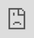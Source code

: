 ```yaml
---
title: "Can a Baby Eat Basa Fish?"
description: ""
date: 2022-12-22
categories: 
tags: 
thumbnail: https://tse1.mm.bing.net/th?q=Can%20A%20Baby%20Eat%20Basa%20Fish%3F&w=800&h=500&c=1&rs=1
author: "Osgood"
showToc: true
TocOpen: true
draft: false
hidemeta: false
comments: false
disableHLJS: true # to disable highlightjs
disableShare: false
disableHLJS: false
hideSummary: false
searchHidden: true
ShowReadingTime: true
ShowBreadCrumbs: true
ShowPostNavLinks: true
ShowWordCount: true
ShowRssButtonInSectionTermList: true
UseHugoToc: false
ShowShareButtons: true
---
```


<center>
	<img src="https://tse1.mm.bing.net/th?q=Can%20A%20Baby%20Eat%20Basa%20Fish%3F&w=800&h=500&c=1&rs=1" alt="Can A Baby Eat Basa Fish?" width="800" height="500" style="display: block; width: 100%; height: auto">
</center>

<p>Basa fish is a type of catfish that is becoming increasingly popular in the United States. It comes from Southeast Asia and is farmed in Vietnam, Thailand, and some other countries in the region. Basa fish is an excellent source of lean protein, and many people enjoy it for its mild flavor. But is it safe for babies to eat basa fish? The answer is yes – with a few precautions.</p>

<h2>What is Basa Fish?</h2>

<p>Basa fish is a type of catfish that is native to Southeast Asia and is now farmed in Vietnam, Thailand, and some other countries in the region. It is a white-fleshed fish with a mild, slightly sweet flavor that is popular with many people. Basa fish is a good source of lean protein, and it is often used in fish cakes, fish fingers, and other recipes.</p>

<h2>Is Basa Fish Safe for Babies?</h2>

<p>In general, basa fish is safe for babies to eat as long as it is properly cooked and prepared. Basa fish is an excellent source of lean protein, and it is a good source of omega-3 fatty acids and other essential vitamins and minerals. However, it does contain mercury and other contaminants, so it is important to limit the amount of basa fish that babies eat.</p>

<h2>How to Prepare Basa Fish for Babies</h2>

<p>When preparing basa fish for babies, it is important to make sure that it is cooked thoroughly. Basa fish should be cooked until it is opaque and flakes easily with a fork. It is also important to avoid adding any spices or seasonings to the fish, as these can be too strong for a baby’s delicate digestive system. When preparing basa fish for babies, it is best to bake or poach it, or cook it in a small amount of oil over low heat.</p>

<h2>How Much Basa Fish Can Babies Eat?</h2>

<p>Babies can eat basa fish, but it is important to limit their intake. Babies should not eat more than 2-3 ounces of basa fish per week. It is also important to avoid giving them any other fish that is high in mercury, such as tuna or swordfish. It is best to limit their intake of all fish to no more than two servings per week.</p>

<h2>What Are the Benefits of Eating Basa Fish?</h2>

<p>Basa fish is an excellent source of lean protein and is a good source of essential vitamins and minerals. It is also a good source of omega-3 fatty acids, which are important for the development of a baby’s brain and nervous system. Eating basa fish can also help babies to develop strong bones and teeth.</p>

<h2>Frequently Asked Questions</h2>

<h3>1. Is basa fish safe for babies?</h3>

<p>Yes, basa fish is safe for babies as long as it is cooked thoroughly and not seasoned. Babies should not eat more than 2-3 ounces of basa fish per week.</p>

<h3>2. How should basa fish be cooked for babies?</h3>

<p>Basa fish should be cooked until it is opaque and flakes easily with a fork. It is best to bake or poach it, or cook it in a small amount of oil over low heat, and avoid adding any spices or seasonings.</p>

<h3>3. What are the benefits of eating basa fish for babies?</h3>

<p>Basa fish is an excellent source of lean protein and is a good source of essential vitamins and minerals. It is also a good source of omega-3 fatty acids, which are important for the development of a baby’s brain and nervous system. Eating basa fish can also help babies to develop strong bones and teeth.</p>

<h3>4. How much basa fish can babies eat?</h3>

<p>Babies should not eat more than 2-3 ounces of basa fish per week. It is also important to avoid giving them any other fish that is high in mercury, such as tuna or swordfish. It is best to limit their intake of all fish to no more than two servings per week.</p>

<h3>5. Is basa fish high in mercury?</h3>

<p>Basa fish does contain some mercury, so it is important to limit the amount that babies eat. It is best to avoid giving them any other fish that is high in mercury, such as tuna or swordfish.</p>

<h3>6. Is basa fish a good source of protein for babies?</h3>

<p>Yes, basa fish is an excellent source of lean protein, and it is a good source of omega-3 fatty acids and other essential vitamins and minerals. It is also a good source of essential vitamins and minerals that are important for a baby’s development.</p>

<h3>7. Is basa fish a healthy choice for babies?</h3>

<p>Yes, basa fish is a healthy choice for babies as long as it is cooked properly and not seasoned. It is an excellent source of lean protein and is a good source of omega-3 fatty acids and other essential vitamins and minerals.</p>

<h3>8. Is basa fish safe to feed to a baby?</h3>

<p>Yes, basa fish is safe to feed to a baby as long as it is cooked properly and not seasoned. Babies should not eat more than 2-3 ounces of basa fish per week. It is also important to avoid giving them any other fish that is high in mercury, such as tuna or swordfish.</p>

<h3>9. Does basa fish contain mercury?</h3>

<p>Yes, basa fish does contain some mercury, so it is important to limit the amount that babies eat. It is best to avoid giving them any other fish that is high in mercury, such as tuna or swordfish.</p>

<h3>10. Is basa fish a good source of omega-3 fatty acids?</h3>

<p>Yes, basa fish is a good source of omega-3 fatty acids, which are important for the development of a baby’s brain and nervous system. Eating basa fish can also help babies to develop strong bones and teeth.</p>

<h3>11. How should basa fish be cooked for babies to make it safe?</h3>

<p>When preparing basa fish for babies, it is important to make sure that it is cooked thoroughly. Basa fish should be cooked until it is opaque and flakes easily with a fork. It is also important to avoid adding any spices or seasonings to the fish, as these can be too strong for a baby’s delicate digestive system. When preparing basa fish for babies, it is best to bake or poach it, or cook it in a small amount of oil over low heat.</p>

<h3>12. Is basa fish a healthy choice for babies to eat?</h3>

<p>Yes, basa fish is a healthy choice for babies as long as it is cooked properly and not seasoned. It is an excellent source of lean protein and is a good source of omega-3 fatty acids and other essential vitamins and minerals.</p>

<h3>13. How much basa fish can a baby have in a week?</h3>

<p>Babies should not eat more than 2-3 ounces of basa fish per week. It is also important to avoid giving them any other fish that is high in mercury, such as tuna or swordfish. It is best to limit their intake of all fish to no more than two servings per week.</p>

<h3>14. What vitamins and minerals are found in basa fish?</h3>

<p>Basa fish is a good source of essential vitamins and minerals, including omega-3 fatty acids, phosphorus, selenium, zinc, and vitamins B6 and B12. It also contains some mercury, so it is important to limit the amount that babies eat.</p>

<h3>15. How can I make sure that my baby's basa fish is cooked properly?</h3>

<p>Basa fish should be cooked until it is opaque and flakes easily with a fork. It is best to bake or poach it, or cook it in a small amount of oil over low heat, and avoid adding any spices or seasonings.</p>

<h3>16. Are there any health benefits to eating basa fish for babies?</h3>

<p>Yes, there are many health benefits to eating basa fish for babies. Basa fish is an excellent source of lean protein and is a good source of omega-3 fatty acids and other essential vitamins and minerals. Eating basa fish can also help babies to develop strong bones and teeth.</p>

<h3>17. Is basa fish a safe food for babies?</h

<div style="position: relative; padding-bottom: 56.25%; overflow: hidden"><iframe src="https://www.youtube.com/embed/JzhCuF8PXfE" frameborder="0" allow="accelerometer; autoplay; clipboard-write; encrypted-media; gyroscope; picture-in-picture; web-share" allowfullscreen style="position: absolute; top: 0; left: 0; width: 100%; height: 100%;"></iframe>
</div>